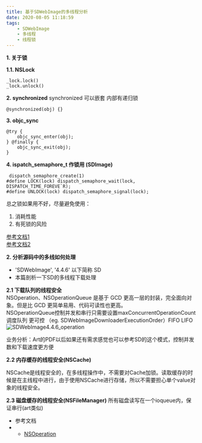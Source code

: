 ```yaml
---
title: 基于SDWebImage的多线程分析
date: 2020-08-05 11:18:59
tags:
    - SDWebImage
    - 多线程
    - 线程锁
---
```

**1. 关于锁**   
<!-- more -->   

**1.1. NSLock**
```
_lock.lock()   
_lock.unlock()  
```

**2. synchronized** 
synchronized 可以嵌套 内部有递归锁 
```  
@synchronized(obj) {}   
```
**3. objc_sync**
```  
@try {  
    objc_sync_enter(obj);
} @finally {
    objc_sync_exit(obj);    
}
```

**4. ispatch_semaphore_t 作锁用  (SDImage)**
```
 dispatch_semaphore_create(1)
#define LOCK(lock) dispatch_semaphore_wait(lock, DISPATCH_TIME_FOREVE`R);
#define UNLOCK(lock) dispatch_semaphore_signal(lock);
```


总之锁如果用不好，尽量避免使用：   
1. 消耗性能     
1. 有死锁的风险

[参考文档1](http://yulingtianxia.com/blog/2015/11/01/More-than-you-want-to-know-about-synchronized/)    
[参考文档2](https://satanwoo.github.io/2019/01/01/Synchronized/)


**2. 分析源码中的多线如何处理**
- 'SDWebImage', '4.4.6' 以下简称 SD   
- 本篇剖析一下SD的多线程下载处理  
  
**2.1 下载队列的线程安全**  
NSOperation、NSOperationQueue 是基于 GCD 更高一层的封装，完全面向对象。但是比 GCD 更简单易用、代码可读性也更高。    
NSOperationQueue控制并发和串行只需要设置maxConcurrentOperationCount    
调度队列 更可控 （eg. SDWebImageDownloaderExecutionOrder）FIFO LIFO
![SDWebImage4.4.6_operation](SDWebImage4.4.6_operation.png)   

业务分析：Art的PDF以后如果还有需求感觉也可以参考SD的这个模式，控制并发数和下载速度更方便




**2.2 内存缓存的线程安全(NSCache)**

NSCache是线程安全的，在多线程操作中，不需要对Cache加锁。读取缓存的时候是在主线程中进行，由于使用NSCache进行存储，所以不需要担心单个value对象的线程安全。


**2.3 磁盘缓存的线程安全(NSFileManager)** 
所有磁盘读写在一个ioqueue内，保证串行(art类似)



- 参考文档 
- - [NSOperation](https://juejin.im/post/5a9e57af6fb9a028df222555)
